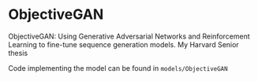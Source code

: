 # ObjectiveGAN

ObjectiveGAN: Using Generative Adversarial Networks and Reinforcement Learning to fine-tune sequence generation models.
My Harvard Senior thesis

Code implementing the model can be found in `models/ObjectiveGAN`
